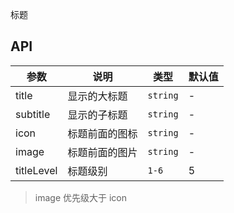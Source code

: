 标题

## API

| 参数       | 说明           | 类型     | 默认值 |
| ---------- | -------------- | -------- | ------ |
| title      | 显示的大标题   | `string` | -      |
| subtitle   | 显示的子标题   | `string` | -      |
| icon       | 标题前面的图标 | `string` | -      |
| image      | 标题前面的图片 | `string` | -      |
| titleLevel | 标题级别       | `1-6`    | 5      |

> image 优先级大于 icon
